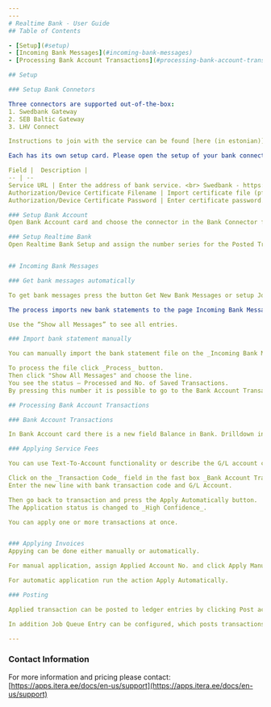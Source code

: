 ```yaml
---
---
# Realtime Bank - User Guide
## Table of Contents

- [Setup](#setup)
- [Incoming Bank Messages](#incoming-bank-messages)
- [Processing Bank Account Transactions](#processing-bank-account-transactions)

## Setup

### Setup Bank Connetors

Three connectors are supported out-of-the-box:
1. Swedbank Gateway
2. SEB Baltic Gateway
3. LHV Connect

Instructions to join with the service can be found [here (in estonian)](../et-EE/join.md).

Each has its own setup card. Please open the setup of your bank connector and enter the following information: 

Field |  Description | 
-- | --
Service URL | Enter the address of bank service. <br> Swedbank - https://swedbankgateway.net/ <br> SEB - https://api.bgw.baltics.sebgroup.com/ <br> LHV - https://connect.lhv.eu/
Authorization/Device Certificate Filename | Import certificate file (pfx/p12 format).
Authorization/Device Certificate Password | Enter certificate password.

### Setup Bank Account
Open Bank Account card and choose the connector in the Bank Connector field.

### Setup Realtime Bank
Open Realtime Bank Setup and assign the number series for the Posted Transaction Nos. field.


## Incoming Bank Messages

### Get bank messages automatically

To get bank messages press the button Get New Bank Messages or setup Job Queue Entries on the bank connector setup page.

The process imports new bank statements to the page Incoming Bank Messages. This page is opened with filters: Source and Status.

Use the “Show all Messages” to see all entries.

### Import bank statement manually

You can manually import the bank statement file on the _Incoming Bank Messages_ page by clicking the _Import From File_ button. The entry is in the _Received_ status.

To process the file click _Process_ button.  
Then click "Show All Messages" and choose the line.  
You see the status – Processed and No. of Saved Transactions.  
By pressing this number it is possible to go to the Bank Account Transactions.

## Processing Bank Account Transactions

### Bank Account Transactions

In Bank Account card there is a new field Balance in Bank. Drilldown in this field to open Bank Account Transactions. By default you can see unposted transactions which need to be applied before they can be posted.

### Applying Service Fees

You can use Text-To-Account functionality or describe the G/L account corresponding to the Transaction Code.

Click on the _Transaction Code_ field in the fast box _Bank Account Transaction Details._
Enter the new line with bank transaction code and G/L Account.

Then go back to transaction and press the Apply Automatically button.
The Application status is changed to _High Confidence_.

You can apply one or more transactions at once.


### Applying Invoices
Appying can be done either manually or automatically.

For manual application, assign Applied Account No. and click Apply Manually. This will open the list of open ledger entries. Apply entries by clicking Process->Set Applies-to ID.

For automatic application run the action Apply Automatically.

### Posting

Applied transaction can be posted to ledger entries by clicking Post action.

In addition Job Queue Entry can be configured, which posts transactions automatically when transaction has been applied and Application Status (quality) is 'High Confidence'.

---
```


### Contact Information
For more information and pricing please contact:  
[https://apps.itera.ee/docs/en-us/support](https://apps.itera.ee/docs/en-us/support)
